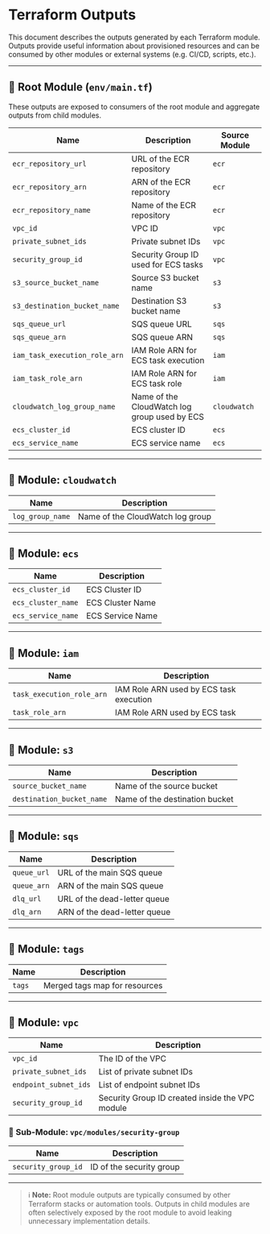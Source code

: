 # Terraform Outputs

This document describes the outputs generated by each Terraform module. Outputs provide useful information about provisioned resources and can be consumed by other modules or external systems (e.g. CI/CD, scripts, etc.).

---

## 📁 Root Module (`env/main.tf`)

These outputs are exposed to consumers of the root module and aggregate outputs from child modules.

| Name                     | Description                                   | Source Module |
|--------------------------|-----------------------------------------------|---------------|
| `ecr_repository_url`      | URL of the ECR repository                      | `ecr`         |
| `ecr_repository_arn`      | ARN of the ECR repository                      | `ecr`         |
| `ecr_repository_name`     | Name of the ECR repository                     | `ecr`         |
| `vpc_id`                 | VPC ID                                        | `vpc`         |
| `private_subnet_ids`     | Private subnet IDs                             | `vpc`         |
| `security_group_id`      | Security Group ID used for ECS tasks           | `vpc`         |
| `s3_source_bucket_name`  | Source S3 bucket name                          | `s3`          |
| `s3_destination_bucket_name` | Destination S3 bucket name                  | `s3`          |
| `sqs_queue_url`          | SQS queue URL                                 | `sqs`         |
| `sqs_queue_arn`          | SQS queue ARN                                 | `sqs`         |
| `iam_task_execution_role_arn` | IAM Role ARN for ECS task execution       | `iam`         |
| `iam_task_role_arn`      | IAM Role ARN for ECS task role                  | `iam`         |
| `cloudwatch_log_group_name` | Name of the CloudWatch log group used by ECS | `cloudwatch`  |
| `ecs_cluster_id`         | ECS cluster ID                                | `ecs`         |
| `ecs_service_name`       | ECS service name                              | `ecs`         |

---

## 🔹 Module: `cloudwatch`

| Name               | Description                          |
|--------------------|------------------------------------|
| `log_group_name`   | Name of the CloudWatch log group   |

---

## 🔹 Module: `ecs`

| Name               | Description                      |
|--------------------|----------------------------------|
| `ecs_cluster_id`   | ECS Cluster ID                   |
| `ecs_cluster_name` | ECS Cluster Name                 |
| `ecs_service_name` | ECS Service Name                 |

---

## 🔹 Module: `iam`

| Name                    | Description                               |
|-------------------------|-------------------------------------------|
| `task_execution_role_arn` | IAM Role ARN used by ECS task execution  |
| `task_role_arn`          | IAM Role ARN used by ECS task             |

---

## 🔹 Module: `s3`

| Name                     | Description                     |
|--------------------------|---------------------------------|
| `source_bucket_name`     | Name of the source bucket       |
| `destination_bucket_name`| Name of the destination bucket  |

---

## 🔹 Module: `sqs`

| Name         | Description                |
|--------------|----------------------------|
| `queue_url`  | URL of the main SQS queue  |
| `queue_arn`  | ARN of the main SQS queue  |
| `dlq_url`    | URL of the dead-letter queue |
| `dlq_arn`    | ARN of the dead-letter queue |

---

## 🔹 Module: `tags`

| Name | Description                 |
|-------|-----------------------------|
| `tags`| Merged tags map for resources |

---

## 🔹 Module: `vpc`

| Name                | Description                                    |
|---------------------|------------------------------------------------|
| `vpc_id`           | The ID of the VPC                              |
| `private_subnet_ids`| List of private subnet IDs                      |
| `endpoint_subnet_ids`| List of endpoint subnet IDs                    |
| `security_group_id` | Security Group ID created inside the VPC module|

### 🔹 Sub-Module: `vpc/modules/security-group`

| Name               | Description              |
|--------------------|--------------------------|
| `security_group_id` | ID of the security group |

---

> ℹ️ **Note:** Root module outputs are typically consumed by other Terraform stacks or automation tools. Outputs in child modules are often selectively exposed by the root module to avoid leaking unnecessary implementation details.
